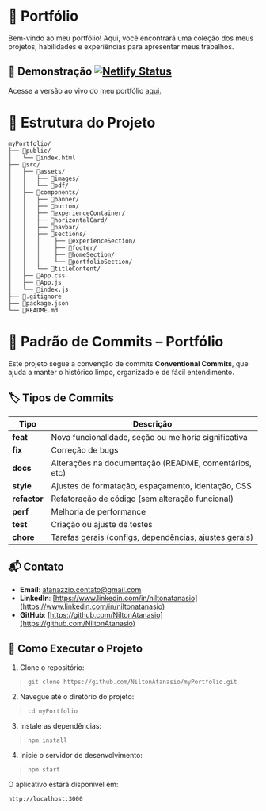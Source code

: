 # 🚀 Portfólio

Bem-vindo ao meu portfólio! Aqui, você encontrará uma coleção dos meus projetos, habilidades e experiências para apresentar meus trabalhos.

## 📸 Demonstração [![Netlify Status](https://api.netlify.com/api/v1/badges/94242bf1-f9f1-41dd-9080-e96e5b2cb314/deploy-status)](https://app.netlify.com/sites/atanazzioportfolio/deploys)

Acesse a versão ao vivo do meu portfólio [aqui.](https://atanazzioportfolio.netlify.app/)

# 📂 Estrutura do Projeto

    myPortfolio/
    ├── 📂public/
    │   └── 📃index.html
    ├── 📂src/
    │   ├── 📂assets/
    │   │   ├── 📂images/
    │   │   └── 📂pdf/
    │   ├── 📂components/
    │   │	├── 📂banner/
    │   │   ├── 📂button/
    │   │   ├── 📂experienceContainer/
    │   │   ├── 📂horizontalCard/
    │   │   ├── 📂navbar/
    │   │   ├── 📂sections/
    │   │   │    ├── 📂experienceSection/
    │   │   │    ├── 📂footer/
    │   │   │    ├── 📂homeSection/
    │   │   │    └── 📂portfolioSection/
    │   │   └── 📂titleContent/
    │   ├── 📃App.css
    │   ├── 📃App.js
    │   └── 📃index.js
    ├── 📃.gitignore
    ├── 📃package.json
    └── 📃README.md

# 🚀 Padrão de Commits – Portfólio

Este projeto segue a convenção de commits **Conventional Commits**, que ajuda a manter o histórico limpo, organizado e de fácil entendimento.

## 🏷️ Tipos de Commits

| Tipo         | Descrição                                              |
| ------------ | ------------------------------------------------------ |
| **feat**     | Nova funcionalidade, seção ou melhoria significativa   |
| **fix**      | Correção de bugs                                       |
| **docs**     | Alterações na documentação (README, comentários, etc)  |
| **style**    | Ajustes de formatação, espaçamento, identação, CSS     |
| **refactor** | Refatoração de código (sem alteração funcional)        |
| **perf**     | Melhoria de performance                                |
| **test**     | Criação ou ajuste de testes                            |
| **chore**    | Tarefas gerais (configs, dependências, ajustes gerais) |

## 📬 Contato

- **Email**: atanazzio.contato@gmail.com
- **LinkedIn**: [https://www.linkedin.com/in/niltonatanasio](https://www.linkedin.com/in/niltonatanasio)
- **GitHub**: [https://github.com/NiltonAtanasio](https://github.com/NiltonAtanasio)

## 🧩 Como Executar o Projeto

1.  Clone o repositório:

>     git clone https://github.com/NiltonAtanasio/myPortfolio.git

2.  Navegue até o diretório do projeto:

>     cd myPortfolio

3.  Instale as dependências:

>     npm install

4.  Inicie o servidor de desenvolvimento:

>     npm start

O aplicativo estará disponível em:

    http://localhost:3000
